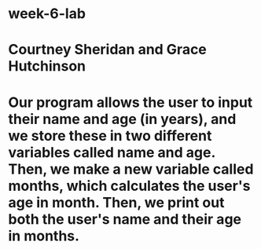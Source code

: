 # week-6-lab
# Courtney Sheridan and Grace Hutchinson

# Our program allows the user to input their name and age (in years), and we store these in two different variables called name and age. Then, we make a new variable called months, which calculates the user's age in month. Then, we print out both the user's name and their age in months.

